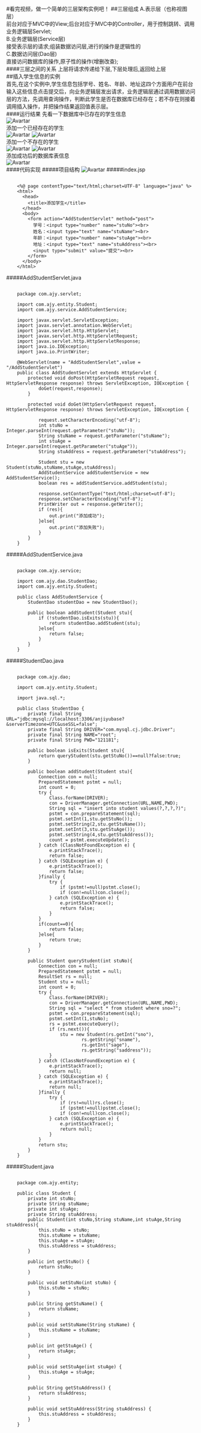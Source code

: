 #看完视频，做一个简单的三层架构实例吧！
##三层组成
A.表示层（也称视图层）  
前台对应于MVC中的View;后台对应于MVC中的Controller，用于控制跳转、调用业务逻辑层Servlet;  
B.业务逻辑层(Service层)  
接受表示层的请求;组装数据访问层,进行的操作是逻辑性的  
C.数据访问层(Dao层)  
直接访问数据库的操作,原子性的操作(增删改查);  
####三层之间的关系
上层将请求传递给下层,下层处理后,返回给上层  
##插入学生信息的实例  
首先,在这个实例中,学生信息包括学号、姓名、年龄、地址这四个方面用户在前台输入这些信息点击提交后，向业务逻辑层发出请求，业务逻辑层通过调用数据访问层的方法，先调用查询操作，判断此学生是否在数据库已经存在；若不存在则接着调用插入操作，并把操作结果返回值表示层。  
####运行结果
先看一下数据库中已存在的学生信息  
![Avartar](https://raw.githubusercontent.com/HdAlan/myBlogImages/master/ThreeTeril_Student_list.png)  
添加一个已经存在的学生  
![Avartar](https://raw.githubusercontent.com/HdAlan/myBlogImages/master/ThreeTeril_add_exists.png)
![Avartar](https://raw.githubusercontent.com/HdAlan/myBlogImages/master/ThreeTeril_add_faild.png)  
添加一个不存在的学生  
![Avartar](https://raw.githubusercontent.com/HdAlan/myBlogImages/master/ThreeTeril_add_notexits.png)
![Avartar](https://raw.githubusercontent.com/HdAlan/myBlogImages/master/ThreeTeril_add_success.png)  
添加成功后的数据库表信息  
![Avartar](https://raw.githubusercontent.com/HdAlan/myBlogImages/master/ThreeTeril_add_success_database.png)  
####代码实现
#####项目结构
![Avartar](https://raw.githubusercontent.com/HdAlan/myBlogImages/master/ThreeTeril_Project_Struceer.png)
#####index.jsp
```

	<%@ page contentType="text/html;charset=UTF-8" language="java" %>
	<html>
	  <head>
	    <title>添加学生</title>
	  </head>
	  <body>
	    <form action="AddStudentServlet" method="post">
	      学号：<input type="number" name="stuNo"><br>
	      姓名：<input type="text" name="stuName"><br>
	      年龄：<input type="number" name="stuAge"><br>
	      地址：<input type="text" name="stuAddress"><br>
	      <input type="submit" value="提交"><br>
	    </form>
	  </body>
	</html>
```
#####AddStudentServlet.java
```

	package com.ajy.servlet;
	
	import com.ajy.entity.Student;
	import com.ajy.service.AddStudentService;
	
	import javax.servlet.ServletException;
	import javax.servlet.annotation.WebServlet;
	import javax.servlet.http.HttpServlet;
	import javax.servlet.http.HttpServletRequest;
	import javax.servlet.http.HttpServletResponse;
	import java.io.IOException;
	import java.io.PrintWriter;
	
	@WebServlet(name = "AddStudentServlet",value = "/AddStudentServlet")
	public class AddStudentServlet extends HttpServlet {
	    protected void doPost(HttpServletRequest request, HttpServletResponse response) throws ServletException, IOException {
	        doGet(request,response);
	    }
	
	    protected void doGet(HttpServletRequest request, HttpServletResponse response) throws ServletException, IOException {
	
	        request.setCharacterEncoding("utf-8");
	        int stuNo = Integer.parseInt(request.getParameter("stuNo"));
	        String stuName = request.getParameter("stuName");
	        int stuAge = Integer.parseInt(request.getParameter("stuAge"));
	        String stuAddress = request.getParameter("stuAddress");
	
	        Student stu = new Student(stuNo,stuName,stuAge,stuAddress);
	        AddStudentService addStudentService = new AddStudentService();
	        boolean res = addStudentService.addStudent(stu);
	
	        response.setContentType("text/html;charset=utf-8");
	        response.setCharacterEncoding("utf-8");
	        PrintWriter out = response.getWriter();
	        if (res){
	            out.print("添加成功");
	        }else{
	            out.print("添加失败");
	        }
	    }
	}
```
#####AddStudentService.java
```

	package com.ajy.service;
	
	import com.ajy.dao.StudentDao;
	import com.ajy.entity.Student;
	
	public class AddStudentService {
	    StudentDao studentDao = new StudentDao();
	
	    public boolean addStudent(Student stu){
	        if (!studentDao.isExits(stu)){
	            return studentDao.addStudent(stu);
	        }else{
	            return false;
	        }
	    }
	}
```
#####StudentDao.java
```

	package com.ajy.dao;
	
	import com.ajy.entity.Student;
	
	import java.sql.*;
	
	public class StudentDao {
	    private final String URL="jdbc:mysql://localhost:3306/anjiyubase?&serverTimezone=UTC&useSSL=false";
	    private final String DRIVER="com.mysql.cj.jdbc.Driver";
	    private final String NAME="root";
	    private final String PWD="121181";
	
	    public boolean isExits(Student stu){
	        return queryStudent(stu.getStuNo())==null?false:true;
	    }
	
	    public boolean addStudent(Student stu){
	        Connection con = null;
	        PreparedStatement pstmt = null;
	        int count = 0;
	        try {
	            Class.forName(DRIVER);
	            con = DriverManager.getConnection(URL,NAME,PWD);
	            String sql = "insert into student values(?,?,?,?)";
	            pstmt = con.prepareStatement(sql);
	            pstmt.setInt(1,stu.getStuNo());
	            pstmt.setString(2,stu.getStuName());
	            pstmt.setInt(3,stu.getStuAge());
	            pstmt.setString(4,stu.getStuAddress());
	            count = pstmt.executeUpdate();
	        } catch (ClassNotFoundException e) {
	            e.printStackTrace();
	            return false;
	        } catch (SQLException e) {
	            e.printStackTrace();
	            return false;
	        }finally {
	            try {
	                if (pstmt!=null)pstmt.close();
	                if (con!=null)con.close();
	            } catch (SQLException e) {
	                e.printStackTrace();
	                return false;
	            }
	        }
	        if(count==0){
	            return false;
	        }else{
	            return true;
	        }
	    }
	
	    public Student queryStudent(int stuNo){
	        Connection con = null;
	        PreparedStatement pstmt = null;
	        ResultSet rs = null;
	        Student stu = null;
	        int count = 0;
	        try {
	            Class.forName(DRIVER);
	            con = DriverManager.getConnection(URL,NAME,PWD);
	            String sql = "select * from student where sno=?";
	            pstmt = con.prepareStatement(sql);
	            pstmt.setInt(1,stuNo);
	            rs = pstmt.executeQuery();
	            if (rs.next()){
	                stu = new Student(rs.getInt("sno"),
	                        rs.getString("sname"),
	                        rs.getInt("sage"),
	                        rs.getString("saddress"));
	            }
	        } catch (ClassNotFoundException e) {
	            e.printStackTrace();
	            return null;
	        } catch (SQLException e) {
	            e.printStackTrace();
	            return null;
	        }finally {
	            try {
	                if (rs!=null)rs.close();
	                if (pstmt!=null)pstmt.close();
	                if (con!=null)con.close();
	            } catch (SQLException e) {
	                e.printStackTrace();
	                return null;
	            }
	        }
	        return stu;
	    }
	}
```
#####Student.java
```
	
	package com.ajy.entity;
	
	public class Student {
	    private int stuNo;
	    private String stuName;
	    private int stuAge;
	    private String stuAddress;
	    public Student(int stuNo,String stuName,int stuAge,String stuAddress){
	        this.stuNo = stuNo;
	        this.stuName = stuName;
	        this.stuAge = stuAge;
	        this.stuAddress = stuAddress;
	    }
	
	    public int getStuNo() {
	        return stuNo;
	    }
	
	    public void setStuNo(int stuNo) {
	        this.stuNo = stuNo;
	    }
	
	    public String getStuName() {
	        return stuName;
	    }
	
	    public void setStuName(String stuName) {
	        this.stuName = stuName;
	    }
	
	    public int getStuAge() {
	        return stuAge;
	    }
	
	    public void setStuAge(int stuAge) {
	        this.stuAge = stuAge;
	    }
	
	    public String getStuAddress() {
	        return stuAddress;
	    }
	
	    public void setStuAddress(String stuAddress) {
	        this.stuAddress = stuAddress;
	    }
	}
```